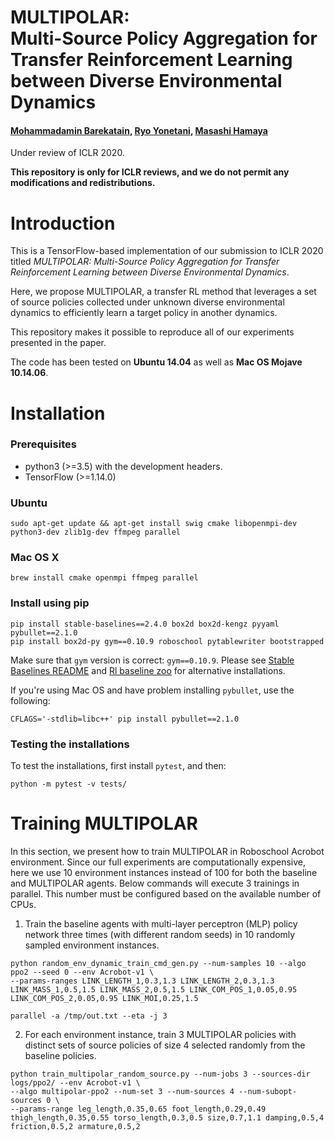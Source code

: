 # MULTIPOLAR: <br/> Multi-Source Policy Aggregation for Transfer Reinforcement Learning between Diverse Environmental Dynamics
#### [Mohammadamin Barekatain](http://barekatain.me), [Ryo Yonetani](https://yonetaniryo.github.io), [Masashi Hamaya](https://sites.google.com/view/masashihamaya/home)

Under review of ICLR 2020.

**This repository is only for ICLR reviews, and we do not permit any modifications and redistributions.**


# Introduction

This is a TensorFlow-based implementation of our submission to ICLR 2020 titled *MULTIPOLAR: Multi-Source Policy Aggregation for Transfer Reinforcement Learning between Diverse Environmental Dynamics*. 

Here, we propose MULTIPOLAR, a transfer RL method that leverages a set of source policies collected under unknown diverse environmental dynamics to efficiently learn a target policy in another dynamics.

This repository makes it possible to reproduce all of our experiments presented in the paper.

The code has been tested on **Ubuntu 14.04** as well as **Mac OS Mojave 10.14.06**.


# Installation

### Prerequisites
*  python3 (>=3.5) with the development headers.
*  TensorFlow (>=1.14.0)

### Ubuntu
```
sudo apt-get update && apt-get install swig cmake libopenmpi-dev python3-dev zlib1g-dev ffmpeg parallel
```
### Mac OS X

```
brew install cmake openmpi ffmpeg parallel
```

### Install using pip

```
pip install stable-baselines==2.4.0 box2d box2d-kengz pyyaml pybullet==2.1.0
pip install box2d-py gym==0.10.9 roboschool pytablewriter bootstrapped
```

Make sure that `gym` version is correct: `gym==0.10.9`. 
Please see [Stable Baselines README](https://github.com/hill-a/stable-baselines) 
and [Rl baseline zoo](https://github.com/araffin/rl-baselines-zoo) for alternative installations.

If you're using Mac OS and have problem installing `pybullet`, use the following:

```
CFLAGS='-stdlib=libc++' pip install pybullet==2.1.0
```

### Testing the installations

To test the installations, first install `pytest`, and then:
```
python -m pytest -v tests/
```


# Training MULTIPOLAR

In this section, we present how to train MULTIPOLAR in Roboschool Acrobot environment. Since our full experiments are computationally expensive, here we use 10 environment instances instead of 100 for both the baseline and MULTIPOLAR agents. Below commands will execute 3 trainings in parallel. This number must be configured based on the available number of CPUs.

1. Train the baseline agents with multi-layer perceptron (MLP) policy network three times (with different random seeds) in 10 randomly sampled environment instances. 

```
python random_env_dynamic_train_cmd_gen.py --num-samples 10 --algo ppo2 --seed 0 --env Acrobot-v1 \
--params-ranges LINK_LENGTH_1,0.3,1.3 LINK_LENGTH_2,0.3,1.3 LINK_MASS_1,0.5,1.5 LINK_MASS_2,0.5,1.5 LINK_COM_POS_1,0.05,0.95 LINK_COM_POS_2,0.05,0.95 LINK_MOI,0.25,1.5

parallel -a /tmp/out.txt --eta -j 3
```

2. For each environment instance, train 3 MULTIPOLAR policies with distinct sets of source policies of size 4 selected randomly from the baseline policies.

```
python train_multipolar_random_source.py --num-jobs 3 --sources-dir logs/ppo2/ --env Acrobot-v1 \
--algo multipolar-ppo2 --num-set 3 --num-sources 4 --num-subopt-sources 0 \
--params-range leg_length,0.35,0.65 foot_length,0.29,0.49 thigh_length,0.35,0.55 torso_length,0.3,0.5 size,0.7,1.1 damping,0.5,4 friction,0.5,2 armature,0.5,2
```





